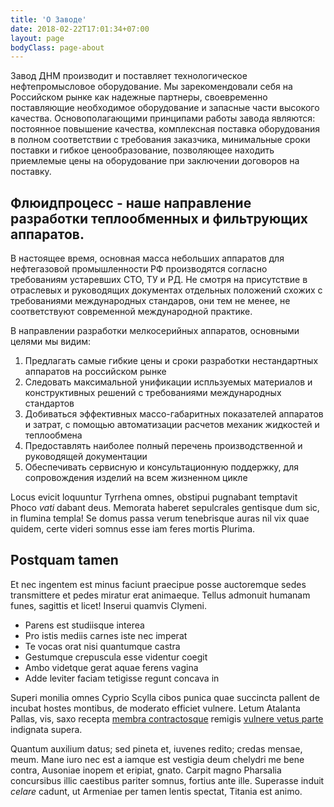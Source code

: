 ```yaml
---
title: 'О Заводе'
date: 2018-02-22T17:01:34+07:00
layout: page
bodyClass: page-about
---
```


Завод ДНМ производит и поставляет технологическое нефтепромысловое оборудование.
Мы зарекомендовали себя на Российском рынке как надежные партнеры, своевременно поставляющие необходимое оборудование и запасные части высокого качества. 
Основополагающими принципами работы завода являются:
постоянное повышение качества, комплексная поставка оборудования в полном соответствии с требования заказчика, минимальные сроки поставки и гибкое ценообразование, позволяющее находить приемлемые цены на оборудование при заключении договоров на поставку.

## Флюидпроцесс - наше направление разработки теплообменных и фильтрующих аппаратов.

В настоящее время, основная масса небольших аппаратов для нефтегазовой промышленности РФ производятся согласно требованиям устаревших СТО, ТУ и РД.
Не смотря на присутствие в отраслевых и руководящих документах отдельных положений схожих с требованиями международных стандаров, они тем не менее, не соответствуют современной международной практике.

В направлении разработки мелкосерийных аппаратов, основными целями мы видим:

1. Предлагать самые гибкие цены и сроки разработки нестандартных аппаратов на российском рынке
2. Следовать максимальной унификации испльзуемых материалов и конструктивных решений с требованиями международных стандартов
3. Добиваться эффективных массо-габаритных показателей аппаратов и затрат, с помощью автоматизации расчетов механик жидкостей и теплообмена
4. Предоставлять наиболее полный перечень производственной и руководящей документации
5. Обеспечивать сервисную и консультационную поддержку, для сопровождения изделий на всем жизненном цикле

Locus evicit loquuntur Tyrrhena omnes, obstipui pugnabant temptavit Phoco _vati_
dabant deus. Memorata haberet sepulcrales gentisque dum sic, in flumina templa!
Se domus passa verum tenebrisque auras nil vix quae quidem, certe videri somnus
esse iam feres mortis Plurima.

## Postquam tamen

Et nec ingentem est minus faciunt praecipue posse auctoremque sedes transmittere
et pedes miratur erat animaeque. Tellus admonuit humanam funes, sagittis et
licet! Inserui quamvis Clymeni.

- Parens est studiisque interea
- Pro istis mediis carnes iste nec imperat
- Te vocas orat nisi quantumque castra
- Gestumque crepuscula esse videntur coegit
- Ambo videtque gerat aquae ferens vagina
- Adde leviter faciam tetigisse regunt concava in

Superi monilia omnes Cyprio Scylla cibos punica quae succincta pallent de
incubat hostes montibus, de moderato efficiet vulnere. Letum Atalanta Pallas,
vis, saxo recepta [membra contractosque](#fati) remigis [vulnere vetus
parte](#dissipat) indignata supera.

Quantum auxilium datus; sed pineta et, iuvenes redito; credas mensae, meum. Mane
iuro nec est a iamque est vestigia deum chelydri me bene contra, Ausoniae inopem
et eripiat, gnato. Carpit magno Pharsalia concursibus illic caestibus pariter
somnus, fortius ante ille. Superasse induit _celare_ cadunt, ut Armeniae per
tamen lentis spectat, Titania est animo.
